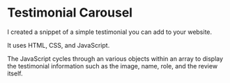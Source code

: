 # Testimonial Carousel
I created a snippet of a simple testimonial you can add to your website.

It uses HTML, CSS, and JavaScript.

The JavaScript cycles through an various objects within an array to display the testimonial information such as the image, name, role, and the review itself.